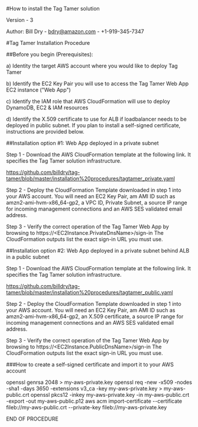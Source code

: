 #How to install the Tag Tamer solution

Version - 3

Author: Bill Dry - bdry@amazon.com - +1-919-345-7347

#Tag Tamer Installation Procedure

##Before you begin (Prerequisites):

a) Identity the target AWS account where you would like to deploy Tag Tamer

b) Identify the EC2 Key Pair you will use to access the Tag Tamer Web App EC2 instance ("Web App")

c) Identify the IAM role that AWS CloudFormation will use to deploy DynamoDB, EC2 & IAM resources

d) Identify the X.509 certificate to use for ALB if loadbalancer needs to be deployed in public subnet. If you plan to install a self-signed certificate, instructions are provided below.


##Installation option #1: Web App deployed in a private subnet

Step 1 - Download the AWS CloudFormation template at the following link. It specifies the Tag Tamer solution infrastructure.

https://github.com/billdry/tag-tamer/blob/master/installation%20procedures/tagtamer_private.yaml

Step 2 - Deploy the CloudFormation Template downloaded in step 1 into your AWS account. You will need an EC2 Key Pair, am AMI ID such as amzn2-ami-hvm-x86_64-gp2, a VPC ID, Private Subnet, a source IP range for incoming management connections and an AWS SES validated email address.

Step 3 - Verify the correct operation of the Tag Tamer Web App by browsing to https://<EC2Instance.PrivateDnsName>/sign-in The CloudFormation outputs list the exact sign-in URL you must use.

##Installation option #2: Web App deployed in a private subnet behind ALB in a public subnet

Step 1 - Download the AWS CloudFormation template at the following link. It specifies the Tag Tamer solution infrastructure.

https://github.com/billdry/tag-tamer/blob/master/installation%20procedures/tagtamer_public.yaml

Step 2 - Deploy the CloudFormation Template downloaded in step 1 into your AWS account. You will need an EC2 Key Pair, am AMI ID such as amzn2-ami-hvm-x86_64-gp2, an X.509 certificate, a source IP range for incoming management connections and an AWS SES validated email address.

Step 3 - Verify the correct operation of the Tag Tamer Web App by browsing to https://<EC2Instance.PublicDnsName>/sign-in The CloudFormation outputs list the exact sign-in URL you must use.

###How to create a self-signed certificate and import it to your AWS account

openssl genrsa 2048 > my-aws-private.key
openssl req -new -x509 -nodes -sha1 -days 3650 -extensions v3_ca -key my-aws-private.key > my-aws-public.crt
openssl pkcs12 -inkey my-aws-private.key -in my-aws-public.crt -export -out my-aws-public.p12
aws acm import-certificate --certificate fileb://my-aws-public.crt --private-key fileb://my-aws-private.key

END OF PROCEDURE
